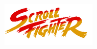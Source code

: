 ![alt text](https://raw.githubusercontent.com/neilweidinger/ScrollFighter/master/scrollFighter.png)
